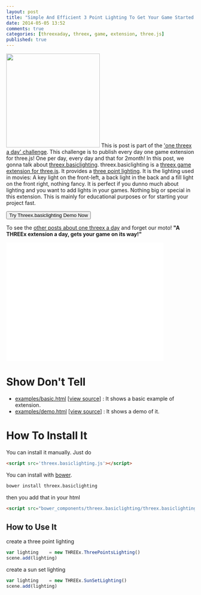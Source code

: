 ```yaml
---
layout: post
title: "Simple And Efficient 3 Point Lighting To Get Your Game Started With Threex.basiclighting Game Extension For Three.js"
date: 2014-05-05 13:52
comments: true
categories: [threexaday, threex, game, extension, three.js]
published: true
---
```


<a href='http://jeromeetienne.github.io/threex.basiclighting/examples/demo.html' target='_blank'><img class="right" src="https://raw.githubusercontent.com/jeromeetienne/threex.basiclighting/master/examples/images/screenshot-threex-basiclighting-512x512.jpg" width="250" height="250"></a>
This is post is part of the ['one threex a day' challenge](/blog/2014/04/22/one-threex-a-day-gets-your-game-on-its-way-a-challenge/). 
This challenge is to publish every day one game extension for three.js!
One per day, every day and that for 2month!
In this post, we gonna talk about 
[threex.basiclighting](http://www.threejsgames.com/extensions/#threex.basiclighting).
threex.basiclighting is a [threex game extension for three.js](http://www.threejsgames.com/extensions/). It provides 
a [three point lighting](http://en.wikipedia.org/wiki/Three-point_lighting). 
It is the lighting used in movies:
A key light on the front-left, a back light in the back and a fill light on the front right, nothing fancy.
It is perfect if you dunno much about lighting and you want to add lights in your games.
Nothing big or special in this extension.
This is mainly for educational purposes or for starting your project fast.

<a href='http://jeromeetienne.github.io/threex.basiclighting/examples/demo.html' target='_blank'><input type="button" value='Try Threex.basiclighting Demo Now' /></a>

To see the [other posts about one threex a day](/blog/categories/threexaday/) and forget our moto!
**"A THREEx extension a day, gets your game on its way!"**

<!-- more -->

<iframe width="420" height="315" src="//www.youtube.com/embed/eZkl-r-UOsg" frameborder="0" allowfullscreen></iframe>

Show Don't Tell
===============
* [examples/basic.html](http://jeromeetienne.github.io/threex.basiclighting/examples/basic.html)
\[[view source](https://github.com/jeromeetienne/threex.basiclighting/blob/master/examples/basic.html)\] :
It shows a basic example of extension.
* [examples/demo.html](http://jeromeetienne.github.io/threex.basiclighting/examples/demo.html)
\[[view source](https://github.com/jeromeetienne/threex.basiclighting/blob/master/examples/demo.html)\] :
It shows a demo of it.


How To Install It
=================

You can install it manually. Just do 

```html
<script src='threex.basiclighting.js'></script>
```

You can install with [bower](http://bower.io/).

```bash
bower install threex.basiclighting
```

then you add that in your html

```html
<script src="bower_components/threex.basiclighting/threex.basiclighting.js"></script>
```

## How to Use It

create a three point lighting

```javascript
var lighting    = new THREEx.ThreePointsLighting()
scene.add(lighting)
```

create a sun set lighting

```javascript
var lighting    = new THREEx.SunSetLighting()
scene.add(lighting)
```
